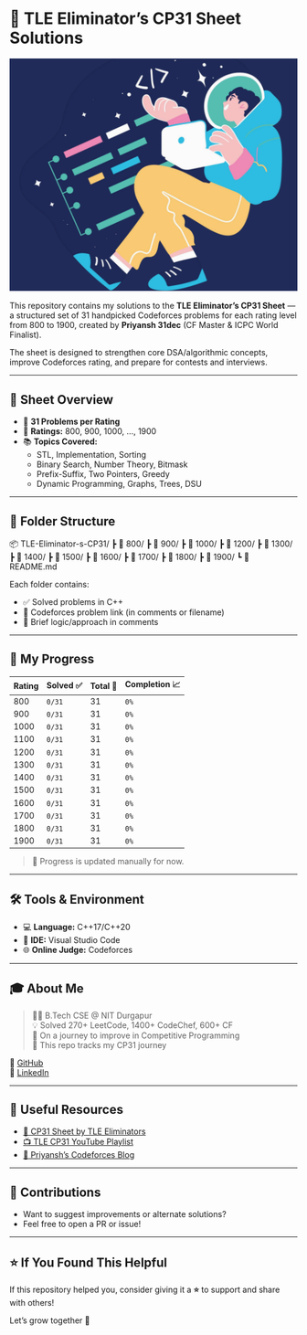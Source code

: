 # 🧠 TLE Eliminator’s CP31 Sheet Solutions

![Banner](https://raw.githubusercontent.com/UllasDas004/TLE-Eliminator-s-CP31/main/assets/banner.png)

This repository contains my solutions to the **TLE Eliminator’s CP31 Sheet** — a structured set of 31 handpicked Codeforces problems for each rating level from 800 to 1900, created by **Priyansh 31dec** (CF Master & ICPC World Finalist).

The sheet is designed to strengthen core DSA/algorithmic concepts, improve Codeforces rating, and prepare for contests and interviews.

---

## 📌 Sheet Overview

- 🧩 **31 Problems per Rating**
- 🎯 **Ratings:** 800, 900, 1000, ..., 1900
- 📚 **Topics Covered:**
  - STL, Implementation, Sorting
  - Binary Search, Number Theory, Bitmask
  - Prefix-Suffix, Two Pointers, Greedy
  - Dynamic Programming, Graphs, Trees, DSU

---

## 📁 Folder Structure

📦 TLE-Eliminator-s-CP31/
┣ 📂 800/
┣ 📂 900/
┣ 📂 1000/
┣ 📂 1200/
┣ 📂 1300/
┣ 📂 1400/
┣ 📂 1500/
┣ 📂 1600/
┣ 📂 1700/
┣ 📂 1800/
┣ 📂 1900/
┗ 📄 README.md


Each folder contains:
- ✅ Solved problems in C++
- 🔗 Codeforces problem link (in comments or filename)
- 💬 Brief logic/approach in comments

---

## 🚀 My Progress

| Rating | Solved ✅ | Total 📄 | Completion 📈 |
|--------|-----------|----------|----------------|
| 800    | `0/31`    | 31       | `0%`           |
| 900    | `0/31`    | 31       | `0%`           |
| 1000   | `0/31`    | 31       | `0%`           |
| 1100   | `0/31`    | 31       | `0%`           |
| 1200   | `0/31`    | 31       | `0%`           |
| 1300   | `0/31`    | 31       | `0%`           |
| 1400   | `0/31`    | 31       | `0%`           |
| 1500   | `0/31`    | 31       | `0%`           |
| 1600   | `0/31`    | 31       | `0%`           |
| 1700   | `0/31`    | 31       | `0%`           |
| 1800   | `0/31`    | 31       | `0%`           |
| 1900   | `0/31`    | 31       | `0%`           |

> 📌 Progress is updated manually for now.

---

## 🛠️ Tools & Environment

- 💻 **Language:** C++17/C++20
- 🧰 **IDE:** Visual Studio Code
- 🌐 **Online Judge:** Codeforces

---

## 🎓 About Me

> 👨‍🎓 B.Tech CSE @ NIT Durgapur  
> 💡 Solved 270+ LeetCode, 1400+ CodeChef, 600+ CF  
> 🏁 On a journey to improve in Competitive Programming  
> 📌 This repo tracks my CP31 journey

🔗 [GitHub](https://github.com/UllasDas004)  
🔗 [LinkedIn](https://www.linkedin.com/in/your-profile) <!-- Replace with your actual profile -->

---

## 📎 Useful Resources

- [📄 CP31 Sheet by TLE Eliminators](https://www.tle-eliminators.com/cp-sheet)
- [📺 TLE CP31 YouTube Playlist](https://www.youtube.com/@TLEEliminators)
- [📄 Priyansh’s Codeforces Blog](https://codeforces.com/blog/priyansh31dec)

---

## 🤝 Contributions

- Want to suggest improvements or alternate solutions?
- Feel free to open a PR or issue!

---

## ⭐ If You Found This Helpful

If this repository helped you, consider giving it a **⭐** to support and share with others!

Let’s grow together 🚀
